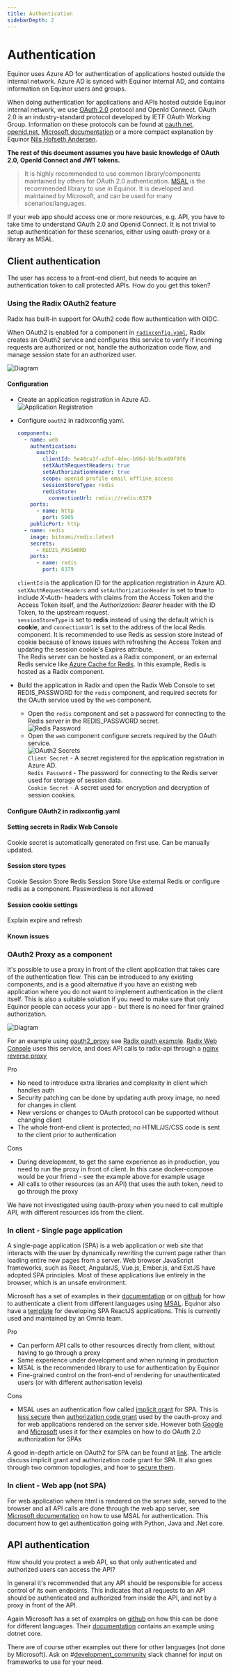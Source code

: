 ```yaml
---
title: Authentication
sidebarDepth: 2
---
```


# Authentication

Equinor uses Azure AD for authentication of applications hosted outside the internal network. Azure AD is synced with Equinor internal AD, and contains information on Equinor users and groups.

When doing authentication for applications and APIs hosted outside Equinor internal network, we use [OAuth 2.0](https://tools.ietf.org/html/rfc6749) protocol and OpenId Connect. OAuth 2.0 is an industry-standard protocol developed by IETF OAuth Working Group. Information on these protocols can be found at [oauth.net](https://oauth.net/2/), [openid.net](https://openid.net/connect/), [Microsoft documentation](https://docs.microsoft.com/en-us/azure/active-directory/develop/v2-overview) or a more compact explanation by Equinor [Nils Hofseth Andersen](https://equinor.github.io/mss-architecture/oauth2/openid/2019/08/22/oauth2-basics-playground.html).

**The rest of this document assumes you have basic knowledge of OAuth 2.0, OpenId Connect and JWT tokens.**

>It is highly recommended to use common library/components maintained by others for OAuth 2.0 authentication. [MSAL](https://docs.microsoft.com/en-us/azure/active-directory/develop/msal-overview) is the recommended library to use in Equinor. It is developed and maintained by Microsoft, and can be used for many scenarios/languages.

If your web app should access one or more resources, e.g. API, you have to take time to understand OAuth 2.0 and Openid Connect. It is not trivial to setup authentication for these scenarios, either using oauth-proxy or a library as MSAL.

## Client authentication

The user has access to a front-end client, but needs to acquire an authentication token to call protected APIs. How do you get this token?

### Using the Radix OAuth2 feature

Radix has built-in support for OAuth2 code flow authentication with OIDC.

When OAuth2 is enabled for a component in [`radixconfig.yaml`](../../references/reference-radix-config/#oauth2), Radix creates an OAuth2 service and configures this service to verify if incoming requests are authorized or not, handle the authorization code flow, and manage session state for an authorized user.

![Diagram](./oauth2.png "OAuth2 Sequence Diagram")

#### Configuration
- Create an application registration in Azure AD.  
  ![Application Registration](./aad-app-registration.png "Application Registration")

- Configure `oauth2` in radixconfig.yaml.  
  ``` yaml
  components:
    - name: web
      authentication:
        oauth2:
          clientId: 5e48ca1f-a2bf-4dec-b96d-bbf8ce69f9f6
          setXAuthRequestHeaders: true
          setAuthorizationHeader: true
          scope: openid profile email offline_access
          sessionStoreType: redis
          redisStore:
            connectionUrl: redis://redis:6379
      ports:
        - name: http
          port: 5005
      publicPort: http
    - name: redis
      image: bitnami/redis:latest
      secrets:
        - REDIS_PASSWORD
      ports:
        - name: redis
          port: 6379
  ```  
  `clientId` is the application ID for the application registration in Azure AD.  
  `setXAuthRequestHeaders` and `setAuthorizationHeader` is set to **true** to include *X-Auth-* headers with claims from the Access Token and the Access Token itself, and the *Authorization: Bearer* header with the ID Token, to the upstream request.  
  `sessionStoreType` is set to **redis** instead of using the default which is **cookie**, and `connectionUrl` is set to the address of the local Redis component.
  It is recommended to use Redis as session store instead of cookie because of knows issues with refreshing the Access Token and updating the session cookie's Expires attribute.  
  The Redis server can be hosted as a Radix component, or an external Redis service like [Azure Cache for Redis](https://azure.microsoft.com/nb-no/services/cache/). In this example, Redis is hosted as a Radix component. 

- Build the application in Radix and open the Radix Web Console to set REDIS_PASSWORD for the `redis` component, and required secrets for the OAuth service used by the `web` component.
    - Open the `redis` component and set a password for connecting to the Redis server in the REDIS_PASSWORD secret.  
      ![Redis Password](./redis-password.png "Redis Password")
    - Open the `web` component configure secrets required by the OAuth service.  
      ![OAuth2 Secrets](./oauth2-secrets.png "OAuth2 Secrets")  
      `Client Secret` - A secret registered for the application registration in Azure AD.  
      `Redis Password` - The password for connecting to the Redis server used for storage of session data.  
      `Cookie Secret` - A secret used for encryption and decryption of session cookies.  



#### Configure OAuth2 in radixconfig.yaml
#### Setting secrets in Radix Web Console
Cookie secret is automatically generated on first use. Can be manually updated.

#### Session store types
Cookie Session Store
Redis Session Store
Use external Redis or configure redis as a component. Passwordless is not allowed

#### Session cookie settings
Explain expire and refresh

#### Known issues


### OAuth2 Proxy as a component

It's possible to use a proxy in front of the client application that takes care of the authentication flow. This can be introduced to any existing components, and is a good alternative if you have an existing web application where you do not want to implement authentication in the client itself. This is also a suitable solution if you need to make sure that only Equinor people can access your app - but there is no need for finer grained authorization.

![Diagram](./radix-front-proxy.png "Application diagram")

For an example using [oauth2_proxy](https://github.com/oauth2-proxy/oauth2-proxy/blob/master/docs/docs/configuration/overview.md) see [Radix oauth example](https://github.com/equinor/radix-example-oauth-proxy). [Radix Web Console](https://console.radix.equinor.com/) uses this service, and does API calls to radix-api through a [nginx reverse proxy](https://github.com/equinor/radix-web-console/blob/master/proxy/nginx.conf)

Pro

- No need to introduce extra libraries and complexity in client which handles auth
- Security patching can be done by updating auth proxy image, no need for changes in client
- New versions or changes to OAuth protocol can be supported without changing client
- The whole front-end client is protected; no HTML/JS/CSS code is sent to the client prior to authentication

Cons

- During development, to get the same experience as in production, you need to run the proxy in front of client. In this case docker-compose would be your friend - see the example above for example usage
- All calls to other resources (as an API) that uses the auth token, need to go through the proxy

We have not investigated using oauth-proxy when you need to call multiple API, with different resources ids from the client.

### In client - Single page application

A single-page application (SPA) is a web application or web site that interacts with the user by dynamically rewriting the current page rather than loading entire new pages from a server. Web browser JavaScript frameworks, such as React, AngularJS, Vue.js, Ember.js, and ExtJS have adopted SPA principles. Most of these applications live entirely in the browser, which is an unsafe environment.

Microsoft has a set of examples in their [documentation](https://docs.microsoft.com/en-us/azure/active-directory/develop/authentication-flows-app-scenarios#application-scenarios) or on [github](https://github.com/Azure-Samples?utf8=%E2%9C%93&q=active-directory&type=&language=) for how to authenticate a client from different languages using [MSAL](https://docs.microsoft.com/en-us/azure/active-directory/develop/msal-overview). Equinor also have a [template](https://github.com/equinor/videx-react-template) for developing SPA ReactJS applications. This is currently used and maintained by an Omnia team.

Pro

- Can perform API calls to other resources directly from client, without having to go through a proxy
- Same experience under development and when running in production
- MSAL is the recommended library to use for authentication by Equinor
- Fine-grained control on the front-end of rendering for unauthenticated users (or with different authorisation levels)

Cons

- MSAL uses an authentication flow called [implicit grant](https://docs.microsoft.com/en-us/azure/active-directory/develop/v2-oauth2-implicit-grant-flow) for SPA. This is [less secure](https://tools.ietf.org/html/draft-ietf-oauth-security-topics-13#section-3.1.2) then [authorization code grant](https://docs.microsoft.com/en-us/azure/active-directory/develop/v2-oauth2-auth-code-flow) used by the oauth-proxy and for web applications rendered on the server side. However both [Google](https://developers.google.com/identity/protocols/OAuth2UserAgent) and [Microsoft](https://docs.microsoft.com/en-us/azure/active-directory/develop/v1-oauth2-implicit-grant-flow) uses it for their examples on how to do OAuth 2.0 authorization for SPAs

A good in-depth article on OAuth2 for SPA can be found at [link](https://auth0.com/blog/oauth2-implicit-grant-and-spa/). The article discuss implicit grant and authorization code grant for SPA. It also goes through two common topologies, and how to [secure them](https://auth0.com/blog/oauth2-implicit-grant-and-spa/#Different-SPA-Topologies-and-Alternative-Approaches).

### In client - Web app (not SPA)

For web application where html is rendered on the server side, served to the browser and all API calls are done through the web app server, see [Microsoft documentation](https://docs.microsoft.com/en-us/azure/active-directory/develop/scenario-web-app-call-api-overview) on how to use MSAL for authentication. This document how to get authentication going with Python, Java and .Net core.

## API authentication

How should you protect a web API, so that only authenticated and authorized users can access the API?

In general it's recommended that any API should be responsible for access control of its own endpoints. This indicates that all requests to an API should be authenticated and authorized from inside the API, and not by a proxy in front of the API.

Again Microsoft has a set of examples on [github](https://github.com/Azure-Samples?utf8=%E2%9C%93&q=active-directory+api&type=&language=) on how this can be done for different languages. Their [documentation](https://docs.microsoft.com/en-us/azure/active-directory/develop/authentication-flows-app-scenarios#application-scenarios) contains an example using dotnet core.

There are of course other examples out there for other languages (not done by Microsoft). Ask on #[development_community](https://equinor.slack.com/messages/C3HLP8ZTQ) slack channel for input on frameworks to use for your need.
